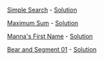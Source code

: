 [Simple Search](https://www.hackerearth.com/practice/algorithms/searching/linear-search/practice-problems/algorithm/simple-search-4/) - [Solution](1.cpp)

[Maximum Sum](https://www.hackerearth.com/practice/algorithms/searching/linear-search/practice-problems/algorithm/maximum-sum-4-f8d12458/) - [Solution](2.cpp)

[ Manna's First Name](https://www.hackerearth.com/practice/algorithms/searching/linear-search/practice-problems/algorithm/mannas-first-name-4/) - [Solution](3.c)

[Bear and Segment 01](https://www.codechef.com/problems/SEGM01) - [Solution](4.cpp)